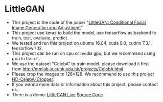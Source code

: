 # LittleGAN
- This project is the code of the paper "[LittleGAN: Conditional Facial Image Generation and Adjustment](https://github.com/ixarea/littlegan-paper)"
- This project use keras to build the model, use tensorflow as backend to train, test, evaluate, predict.
- We tested and run this project on ubuntu 16.04, cuda 9.0, cudnn 7.3.1, tensorflow 1.12.
- This project can be run on cpu or nvidia gpu, but we recommend using gpu to train it.
- We use the dataset "CelebA" to train model. please download it first from http://mmlab.ie.cuhk.edu.hk/projects/CelebA.html
- Please crop the images to 128*128. We recommend to use this project [HD-CelebA-Cropper](https://github.com/LynnHo/HD-CelebA-Cropper).
- If you wanna more data or information about this project, please contact us.
- There is a demo: [LittleGAN Live](https://live.ixarea.com) [Source Code](https://github.com/ixarea.com/littlegan-live)
